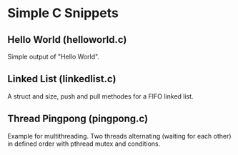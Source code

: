 # Simple C Snippets

## Hello World (helloworld.c)

Simple output of "Hello World".

## Linked List (linkedlist.c)

A struct and size, push and pull methodes for a FIFO linked list.

## Thread Pingpong (pingpong.c)

Example for multithreading. Two threads alternating (waiting for each other) in defined order with pthread mutex and conditions.
